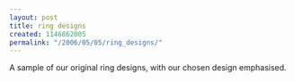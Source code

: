 ```yaml
---
layout: post
title: ring designs
created: 1146862005
permalink: "/2006/05/05/ring_designs/"
---
```

A sample of our original ring designs, with our chosen design emphasised.
